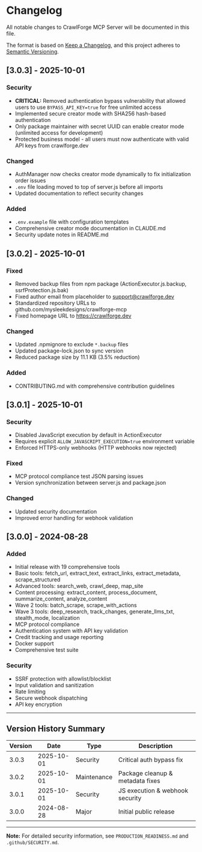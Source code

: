 # Changelog

All notable changes to CrawlForge MCP Server will be documented in this file.

The format is based on [Keep a Changelog](https://keepachangelog.com/en/1.0.0/),
and this project adheres to [Semantic Versioning](https://semver.org/spec/v2.0.0.html).

## [3.0.3] - 2025-10-01

### Security
- **CRITICAL:** Removed authentication bypass vulnerability that allowed users to use `BYPASS_API_KEY=true` for free unlimited access
- Implemented secure creator mode with SHA256 hash-based authentication
- Only package maintainer with secret UUID can enable creator mode (unlimited access for development)
- Protected business model - all users must now authenticate with valid API keys from crawlforge.dev

### Changed
- AuthManager now checks creator mode dynamically to fix initialization order issues
- `.env` file loading moved to top of server.js before all imports
- Updated documentation to reflect security changes

### Added
- `.env.example` file with configuration templates
- Comprehensive creator mode documentation in CLAUDE.md
- Security update notes in README.md

## [3.0.2] - 2025-10-01

### Fixed
- Removed backup files from npm package (ActionExecutor.js.backup, ssrfProtection.js.bak)
- Fixed author email from placeholder to support@crawlforge.dev
- Standardized repository URLs to github.com/mysleekdesigns/crawlforge-mcp
- Fixed homepage URL to https://crawlforge.dev

### Changed
- Updated .npmignore to exclude `*.backup` files
- Updated package-lock.json to sync version
- Reduced package size by 11.1 KB (3.5% reduction)

### Added
- CONTRIBUTING.md with comprehensive contribution guidelines

## [3.0.1] - 2025-10-01

### Security
- Disabled JavaScript execution by default in ActionExecutor
- Requires explicit `ALLOW_JAVASCRIPT_EXECUTION=true` environment variable
- Enforced HTTPS-only webhooks (HTTP webhooks now rejected)

### Fixed
- MCP protocol compliance test JSON parsing issues
- Version synchronization between server.js and package.json

### Changed
- Updated security documentation
- Improved error handling for webhook validation

## [3.0.0] - 2024-08-28

### Added
- Initial release with 19 comprehensive tools
- Basic tools: fetch_url, extract_text, extract_links, extract_metadata, scrape_structured
- Advanced tools: search_web, crawl_deep, map_site
- Content processing: extract_content, process_document, summarize_content, analyze_content
- Wave 2 tools: batch_scrape, scrape_with_actions
- Wave 3 tools: deep_research, track_changes, generate_llms_txt, stealth_mode, localization
- MCP protocol compliance
- Authentication system with API key validation
- Credit tracking and usage reporting
- Docker support
- Comprehensive test suite

### Security
- SSRF protection with allowlist/blocklist
- Input validation and sanitization
- Rate limiting
- Secure webhook dispatching
- API key encryption

---

## Version History Summary

| Version | Date | Type | Description |
|---------|------|------|-------------|
| 3.0.3 | 2025-10-01 | Security | Critical auth bypass fix |
| 3.0.2 | 2025-10-01 | Maintenance | Package cleanup & metadata fixes |
| 3.0.1 | 2025-10-01 | Security | JS execution & webhook security |
| 3.0.0 | 2024-08-28 | Major | Initial public release |

---

**Note:** For detailed security information, see `PRODUCTION_READINESS.md` and `.github/SECURITY.md`.
